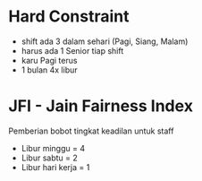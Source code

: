 # Hard Constraint
- shift ada 3 dalam sehari (Pagi, Siang, Malam)
- harus ada 1 Senior tiap shift
- karu Pagi terus
- 1 bulan 4x libur


# JFI - Jain Fairness Index 
Pemberian bobot tingkat keadilan untuk staff
- Libur minggu = 4
- Libur sabtu = 2
- Libur hari kerja = 1